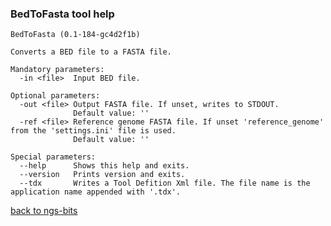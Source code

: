 ### BedToFasta tool help
	BedToFasta (0.1-184-gc4d2f1b)
	
	Converts a BED file to a FASTA file.
	
	Mandatory parameters:
	  -in <file>  Input BED file.
	
	Optional parameters:
	  -out <file> Output FASTA file. If unset, writes to STDOUT.
	              Default value: ''
	  -ref <file> Reference genome FASTA file. If unset 'reference_genome' from the 'settings.ini' file is used.
	              Default value: ''
	
	Special parameters:
	  --help      Shows this help and exits.
	  --version   Prints version and exits.
	  --tdx       Writes a Tool Defition Xml file. The file name is the application name appended with '.tdx'.
	
[back to ngs-bits](https://github.com/marc-sturm/ngs-bits)